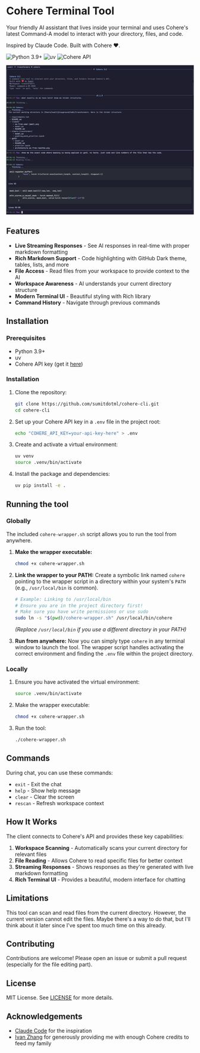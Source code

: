 # Cohere Terminal Tool

Your friendly AI assistant that lives inside your terminal and uses Cohere's latest Command-A model to interact with your directory, files, and code.

Inspired by Claude Code. Built with Cohere ❤️.

![Python 3.9+](https://img.shields.io/badge/Python-3.9%2B-blue?logo=python) ![uv](https://img.shields.io/badge/uv-0.16.0-blue?logo=astral) ![Cohere API](https://img.shields.io/badge/Cohere%20API-v2-blue?logo=cohere)

![screenshot of the tool](./assets/terminal-screenshot.png)


## Features

- **Live Streaming Responses** - See AI responses in real-time with proper markdown formatting
- **Rich Markdown Support** - Code highlighting with GitHub Dark theme, tables, lists, and more
- **File Access** - Read files from your workspace to provide context to the AI
- **Workspace Awareness** - AI understands your current directory structure
- **Modern Terminal UI** - Beautiful styling with Rich library
- **Command History** - Navigate through previous commands

## Installation

### Prerequisites

- Python 3.9+
- uv
- Cohere API key (get it [here](https://dashboard.cohere.com/api-keys))

### Installation

1. Clone the repository:
   ```bash
   git clone https://github.com/sumitdotml/cohere-cli.git
   cd cohere-cli
   ```

2. Set up your Cohere API key in a `.env` file in the project root:
   ```bash
   echo "COHERE_API_KEY=your-api-key-here" > .env
   ```

3. Create and activate a virtual environment:
   ```bash
   uv venv
   source .venv/bin/activate
   ```
   
4. Install the package and dependencies:
   ```bash
   uv pip install -e .
   ```

## Running the tool

### Globally

The included `cohere-wrapper.sh` script allows you to run the tool from anywhere.

1. **Make the wrapper executable:**
   ```bash
   chmod +x cohere-wrapper.sh
   ```

2. **Link the wrapper to your PATH:** Create a symbolic link named `cohere` pointing to the wrapper script in a directory within your system's `PATH` (e.g., `/usr/local/bin` is common).
   ```bash
   # Example: Linking to /usr/local/bin
   # Ensure you are in the project directory first!
   # Make sure you have write permissions or use sudo
   sudo ln -s "$(pwd)/cohere-wrapper.sh" /usr/local/bin/cohere
   ```
   *(Replace `/usr/local/bin` if you use a different directory in your PATH)*

3. **Run from anywhere:** Now you can simply type `cohere` in any terminal window to launch the tool. The wrapper script handles activating the correct environment and finding the `.env` file within the project directory.

### Locally

1. Ensure you have activated the virtual environment:
   ```bash
   source .venv/bin/activate
   ```

2. Make the wrapper executable:
   ```bash
   chmod +x cohere-wrapper.sh
   ```

3. Run the tool:
   ```bash
   ./cohere-wrapper.sh
   ```

## Commands

During chat, you can use these commands:

- `exit` - Exit the chat
- `help` - Show help message
- `clear` - Clear the screen
- `rescan` - Refresh workspace context

## How It Works

The client connects to Cohere's API and provides these key capabilities:

1. **Workspace Scanning** - Automatically scans your current directory for relevant files
2. **File Reading** - Allows Cohere to read specific files for better context
3. **Streaming Responses** - Shows responses as they're generated with live markdown formatting
4. **Rich Terminal UI** - Provides a beautiful, modern interface for chatting

## Limitations

This tool can scan and read files from the current directory. However, the current version cannot edit the files. Maybe there's a way to do that, but I'll think about it later since I've spent too much time on this already.

## Contributing

Contributions are welcome! Please open an issue or submit a pull request (especially for the file editing part).

## License

MIT License. See [LICENSE](LICENSE) for more details.

## Acknowledgements

- [Claude Code](https://docs.anthropic.com/en/docs/agents-and-tools/claude-code/overview) for the inspiration
- [Ivan Zhang](https://x.com/1vnzh) for generously providing me with enough Cohere credits to feed my family
